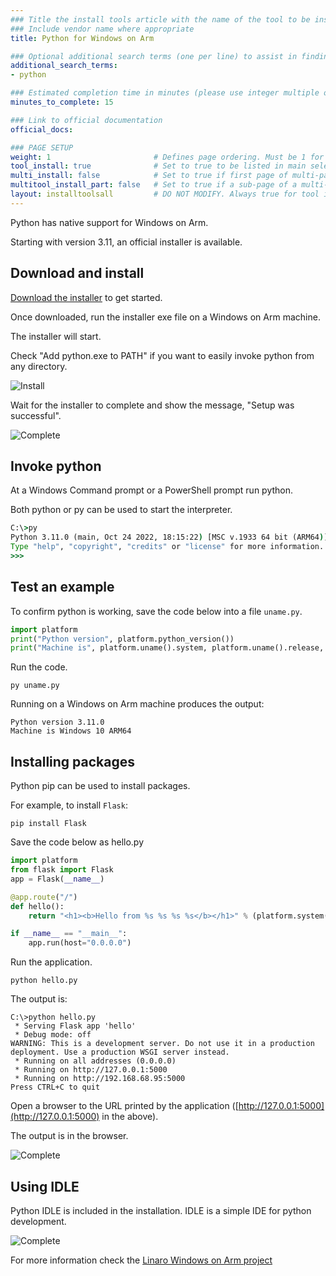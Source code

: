 ```yaml
---
### Title the install tools article with the name of the tool to be installed
### Include vendor name where appropriate
title: Python for Windows on Arm

### Optional additional search terms (one per line) to assist in finding the article
additional_search_terms:
- python

### Estimated completion time in minutes (please use integer multiple of 5)
minutes_to_complete: 15

### Link to official documentation
official_docs: 

### PAGE SETUP
weight: 1                       # Defines page ordering. Must be 1 for first (or only) page.
tool_install: true              # Set to true to be listed in main selection page, else false
multi_install: false            # Set to true if first page of multi-page article, else false
multitool_install_part: false   # Set to true if a sub-page of a multi-page article, else false
layout: installtoolsall         # DO NOT MODIFY. Always true for tool install articles
---
```


Python has native support for Windows on Arm.

Starting with version 3.11, an official installer is available.

## Download and install

[Download the installer](https://www.linaro.org/blog/windows-on-arm-now-supported-in-python-3-11-release/) to get started.

Once downloaded, run the installer exe file on a Windows on Arm machine. 

The installer will start. 

Check "Add python.exe to PATH" if you want to easily invoke python from any directory.

![Install](/install-guides/_images/py1-woa.png)

Wait for the installer to complete and show the message, "Setup was successful".

![Complete](/install-guides/_images/py2-woa.png)


## Invoke python

At a Windows Command prompt or a PowerShell prompt run python. 

Both python or py can be used to start the interpreter.

```cmd
C:\>py
Python 3.11.0 (main, Oct 24 2022, 18:15:22) [MSC v.1933 64 bit (ARM64)] on win32
Type "help", "copyright", "credits" or "license" for more information.
>>>
```


## Test an example

To confirm python is working, save the code below into a file `uname.py`.

```python
import platform
print("Python version", platform.python_version())
print("Machine is", platform.uname().system, platform.uname().release, platform.uname().machine)
```
Run the code.
```console
py uname.py
```
Running on a Windows on Arm machine produces the output:
```output
Python version 3.11.0
Machine is Windows 10 ARM64
```
## Installing packages

Python pip can be used to install packages. 

For example, to install `Flask`:
```console
pip install Flask
```
Save the code below as hello.py

```python
import platform
from flask import Flask
app = Flask(__name__)

@app.route("/")
def hello():
    return "<h1><b>Hello from %s %s %s %s</b></h1>" % (platform.system(), platform.release(), platform.version(), platform.machine())

if __name__ == "__main__":
    app.run(host="0.0.0.0")
```
Run the application.
```console
python hello.py
```
The output is:
```output
C:\>python hello.py
 * Serving Flask app 'hello'
 * Debug mode: off
WARNING: This is a development server. Do not use it in a production deployment. Use a production WSGI server instead.
 * Running on all addresses (0.0.0.0)
 * Running on http://127.0.0.1:5000
 * Running on http://192.168.68.95:5000
Press CTRL+C to quit
```
Open a browser to the URL printed by the application ([http://127.0.0.1:5000](http://127.0.0.1:5000) in the above).

The output is in the browser.

![Complete](/install-guides/_images/flask-woa.png)


## Using IDLE

Python IDLE is included in the installation. IDLE is a simple IDE for python development.

![Complete](/install-guides/_images/py3-woa.png)

For more information check the [Linaro Windows on Arm project](https://www.linaro.org/windows-on-arm/python/)
